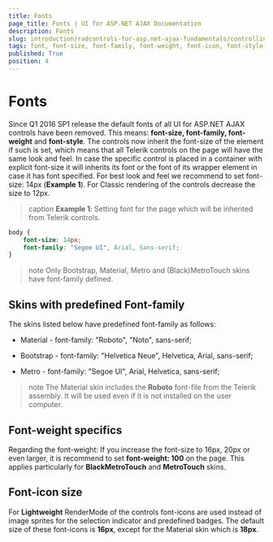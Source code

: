 ```yaml
---
title: Fonts
page_title: Fonts | UI for ASP.NET AJAX Documentation
description: Fonts
slug: introduction/radcontrols-for-asp.net-ajax-fundamentals/controlling-visual-appearance/fonts
tags: font, font-size, font-family, font-weight, font-icon, font-style
published: True
position: 4
---
```


# Fonts

Since Q1 2016 SP1 release the default fonts of all UI for ASP.NET AJAX controls have been removed. This means: **font-size, font-family, font-weight** and **font-style**. The controls now inherit the font-size of the **<body>** element if such is set, which means that all Telerik controls on the page will have the same look and feel. In case the specific control is placed in a container with explicit font-size it will inherits its font or the font of its wrapper element in case it has font specified. For best look and feel we recommend to set font-size: 14px (**Example 1**). For Classic rendering of the controls decrease the size to 12px.

>caption **Example 1**: Setting font for the page which will be inherited from Telerik controls.

```CSS
body {
    font-size: 14px;
    font-family: "Segoe UI", Arial, Sans-serif;
}
````
>note
Only Bootstrap, Material, Metro and (Black)MetroTouch skins have font-family defined. 

## Skins with predefined Font-family

The skins listed below have predefined font-family as follows:

* Material -  font-family: "Roboto", "Noto", sans-serif;

* Bootstrap - font-family: "Helvetica Neue", Helvetica, Arial, sans-serif;

* Metro - font-family: "Segoe UI", Arial, Helvetica, sans-serif; 

>note
The Material skin includes the **Roboto** font-file from the Telerik assembly. It will be used even if it is not installed on the user computer.


## Font-weight specifics
Regarding the font-weight: If you increase the font-size to 16px, 20px or even larger, it is recommend to set **font-weight: 100** on the page. This applies particularly for **BlackMetroTouch** and **MetroTouch** skins.

## Font-icon size

For **Lightweight** RenderMode of the controls font-icons are used instead of image sprites for the selection indicator and predefined badges. The default size of these font-icons is **16px**, except for the Material skin which is **18px**. 

